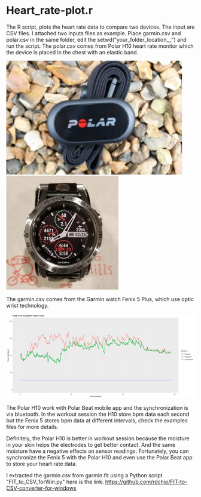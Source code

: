 # Heart_rate-plot.r

The R script, plots the heart rate data to compare two devices. The input are CSV files. I attached two inputs files as example. Place garmin.csv and polar.csv in the same folder, edit the setwd("your_folder_location__") and run the script. The polar.csv comes from Polar H10 heart rate monitor which the device is placed in the chest with an elastic band. 

<img src="readme_images/polar_H10.jpg" width=470> <img src="readme_images/fenix5plus.png" width=300>


The garmin.csv comes from the Garmin watch Fenix 5 Plus, which use optic wrist technology.

<img src="readme_images/Rplot.png">


The Polar H10 work with Polar Beat mobile app and the synchronization is via bluetooth. In the workout session the H10 store bpm data each second but the Fenix 5 stores bpm data at different intervals, check the examples files for more details. 

Definitely, the Polar H10 is better in workout session because the moisture in your skin helps the electrodes to get better contact. And the same moisture have a negative effects on sensor readings. Fortunately, you can synchronize the Fenix 5 with the Polar H10 and even use the Polar Beat app to store your heart rate data.


I extracted the garmin.csv from garmin.fit using a Python script "FIT_to_CSV_forWin.py" here is the link: https://github.com/rdchip/FIT-to-CSV-converter-for-windows  
